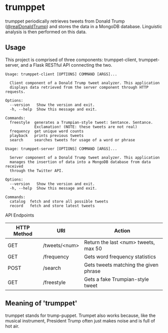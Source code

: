 # trumppet
trumppet periodically retrieves tweets from Donald Trump 
([@realDonaldTrump](https://twitter.com/realDonaldTrump)) and stores the data in
a MongoDB database. Linguistic analysis is then performed on this data.

## Usage
This project is comprised of three components: trumppet-client, trumppet-server,
and a Flask RESTful API connecting the two.

```
Usage: trumppet-client [OPTIONS] COMMAND [ARGS]...

  Client component of a Donald Trump tweet analyzer. This application
  displays data retrieved from the server component through HTTP requests.

Options:
  --version   Show the version and exit.
  -h, --help  Show this message and exit.

Commands:
  freestyle  generates a Trumpian-style tweet: Sentance. Sentance.
             Exclamation! (NOTE: these tweets are not real)
  frequency  get unique word counts
  playback   prints previous tweets
  search     searches tweets for usage of a word or phrase
```

```
Usage: trumppet-server [OPTIONS] COMMAND [ARGS]...

  Server component of a Donald Trump tweet analyzer. This application
  manages the insertion of data into a MongoDB database from data received
  through the Twitter API.

Options:
  --version   Show the version and exit.
  -h, --help  Show this message and exit.

Commands:
  catalog  fetch and store all possible tweets
  record   fetch and store latest tweets
```

API Endpoints

| HTTP Method    | URI               | Action                                 |
| -------------- | ----------------- | -------------------------------------- |
| GET            | /tweets/\<num\>   | Return the last \<num\> tweets, max 50 |
| GET            | /frequency        | Gets word frequency statistics         |
| POST           | /search           | Gets tweets matching the given phrase  |
| GET            | /freestyle        | Gets a fake Trumpian-style tweet       |

## Meaning of 'trumppet'
trumppet stands for trump-puppet. Trumpet also works because, like the musical
instrument, President Trump often just makes noise and is full of hot air.
